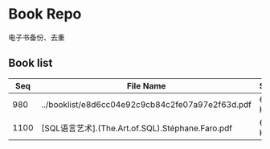 Book Repo
=========

电子书备份、去重

Book list
---------

| Seq | File Name | Size | MD5 |
| --- | --------- | ---- | --- |
| 980 | ../booklist/e8d6cc04e92c9cb84c2fe07a97e2f63d.pdf | 684 KB | e8d6cc04e92c9cb84c2fe07a97e2f63d | 
| 1100 | [SQL语言艺术].(The.Art.of.SQL).Stéphane.Faro.pdf | 684 KB | e8d6cc04e92c9cb84c2fe07a97e2f63d | 
